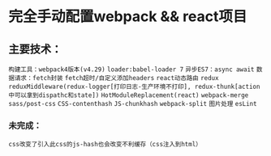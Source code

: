 # 完全手动配置webpack && react项目
## 主要技术：
```构建工具：webpack4版本(v4.29)```
```loader:babel-loader 7```
```异步ES7：async await```
```数据请求：fetch封装```
```fetch超时/自定义添加headers```
```react动态路由```
```redux```
```reduxMiddleware(redux-logger[打印日志-生产环境不打印], redux-thunk[action中可以拿到dispathc和state])```
```HotModuleReplacement(react)```
```webpack-merge```
```sass/post-css```
```CSS-contenthash```
```JS-chunkhash```
```webpack-split```
```图片处理```
```esLint```
### 未完成：
```css改变了引入此css的js-hash也会改变不利缓存（css注入到html）```